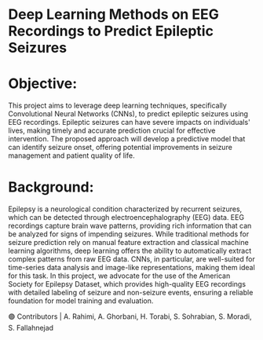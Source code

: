 # Deep Learning Methods on EEG Recordings to Predict Epileptic Seizures


# Objective:
This project aims to leverage deep learning techniques, specifically Convolutional Neural Networks (CNNs), to predict epileptic seizures using EEG recordings. Epileptic seizures can have severe impacts on individuals' lives, making timely and accurate prediction crucial for effective intervention. The proposed approach will develop a predictive model that can identify seizure onset, offering potential improvements in seizure management and patient quality of life.

# Background:
Epilepsy is a neurological condition characterized by recurrent seizures, which can be detected through electroencephalography (EEG) data. EEG recordings capture brain wave patterns, providing rich information that can be analyzed for signs of impending seizures. While traditional methods for seizure prediction rely on manual feature extraction and classical machine learning algorithms, deep learning offers the ability to automatically extract complex patterns from raw EEG data. CNNs, in particular, are well-suited for time-series data analysis and image-like representations, making them ideal for this task. In this project, we advocate for the use of the American Society for Epilepsy Dataset, which provides high-quality EEG recordings with detailed labeling of seizure and non-seizure events, ensuring a reliable foundation for model training and evaluation.   


 
 
  
🟣 Contributors | A. Rahimi, A. Ghorbani, H. Torabi, S. Sohrabian, S. Moradi, S. Fallahnejad
